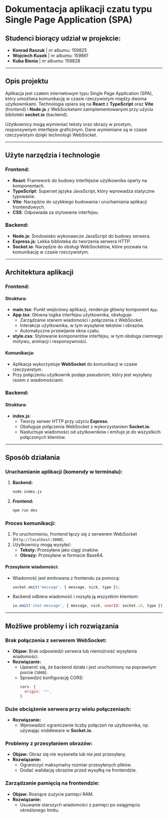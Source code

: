 # Dokumentacja aplikacji czatu typu Single Page Application (SPA)

## Studenci biorący udział w projekcie:
- **Konrad Raszuk** | nr albumu: 159825
- **Wojciech Kusek** | nr albumu: 159861
- **Kuba Bienia** | nr albumu: 159828

---

## Opis projektu
Aplikacja jest czatem internetowym typu Single Page Application (SPA), który umożliwia komunikację w czasie rzeczywistym między dwoma użytkownikami. Technologia opiera się na **React** z **TypeScript** oraz **Vite** (frontend) i **Node.js** z WebSocketami zaimplementowanymi przy użyciu biblioteki **socket.io** (backend).

Użytkownicy mogą wymieniać teksty oraz obrazy w prostym, responsywnym interfejsie graficznym. Dane wymieniane są w czasie rzeczywistym dzięki technologii WebSocket.

---

## Użyte narzędzia i technologie

### Frontend:
- **React**: Framework do budowy interfejsów użytkownika oparty na komponentach.
- **TypeScript**: Superset języka JavaScript, który wprowadza statyczne typowanie.
- **Vite**: Narzędzie do szybkiego budowania i uruchamiania aplikacji frontendowych.
- **CSS**: Odpowiada za stylowanie interfejsu.

### Backend:
- **Node.js**: Środowisko wykonawcze JavaScript do budowy serwera.
- **Express.js**: Lekka biblioteka do tworzenia serwera HTTP.
- **Socket.io**: Narzędzie do obsługi WebSocketów, które pozwala na komunikację w czasie rzeczywistym.

---

## Architektura aplikacji

### Frontend:
#### Struktura:
- **main.tsx**: Punkt wejściowy aplikacji, renderuje główny komponent `App`.
- **App.tsx**: Główna logika interfejsu użytkownika, obsługuje:
  - Zarządzanie stanem wiadomości i połączenia z WebSocket.
  - Interakcje użytkownika, w tym wysyłanie tekstów i obrazów.
  - Automatyczne przewijanie okna czatu.
- **style.css**: Stylowanie komponentów interfejsu, w tym obsługa ciemnego motywu, animacji i responsywności.

#### Komunikacja:
- Aplikacja wykorzystuje **WebSocket** do komunikacji w czasie rzeczywistym.
- Przy połączeniu użytkownik podaje pseudonim, który jest wysyłany razem z wiadomościami.

### Backend:
#### Struktura:
- **index.js**:
  - Tworzy serwer HTTP przy użyciu **Express**.
  - Obsługuje połączenia WebSocket z wykorzystaniem **Socket.io**.
  - Nasłuchuje wiadomości od użytkowników i emituje je do wszystkich połączonych klientów.

---

## Sposób działania

### Uruchamianie aplikacji (komendy w terminalu):
1. **Backend:**
   ```bash
   node index.js
   ```
2. **Frontend:**
   ```bash
   npm run dev
   ```

### Proces komunikacji:
1. Po uruchomieniu, frontend łączy się z serwerem WebSocket (`http://localhost:3000`).
2. Użytkownicy mogą wysyłać:
   - **Teksty:** Przesyłane jako ciągi znaków.
   - **Obrazy:** Przesyłane w formacie Base64.

#### Przesyłanie wiadomości:
- Wiadomość jest emitowana z frontendu za pomocą:
  ```javascript
  socket.emit('message', { message, nick, type });
  ```
- Backend odbiera wiadomość i rozsyła ją wszystkim klientom:
  ```javascript
  io.emit('chat-message', { message, nick, userId: socket.id, type });
  ```

---

## Możliwe problemy i ich rozwiązania

### Brak połączenia z serwerem WebSocket:
- **Objaw:** Brak odpowiedzi serwera lub niemożność wysyłania wiadomości.
- **Rozwiązanie:**
  - Upewnić się, że backend działa i jest uruchomiony na poprawnym porcie (`3000`).
  - Sprawdzić konfigurację CORS:
    ```javascript
    cors: {
      origin: '*',
    }
    ```

### Duże obciążenie serwera przy wielu połączeniach:
- **Rozwiązanie:**
  - Wprowadzić ograniczenie liczby połączeń na użytkownika, np. używając middleware w **Socket.io**.

### Problemy z przesyłaniem obrazów:
- **Objaw:** Obraz się nie wyświetla lub nie jest przesyłany.
- **Rozwiązanie:**
  - Ograniczyć maksymalny rozmiar przesyłanych plików.
  - Dodać walidację obrazów przed wysyłką na frontendzie.

### Zarządzanie pamięcią na frontendzie:
- **Objaw:** Rosnące zużycie pamięci RAM.
- **Rozwiązanie:**
  - Usuwanie starszych wiadomości z pamięci po osiągnięciu określonego limitu.
